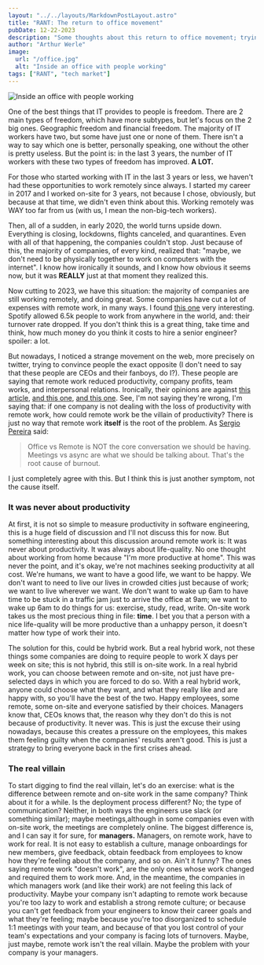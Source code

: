 ```yaml
---
layout: "../../layouts/MarkdownPostLayout.astro"
title: "RANT: The return to office movement"
pubDate: 12-22-2023
description: "Some thoughts about this return to office movement; trying to understand its reasons, leaders and its consequences."
author: "Arthur Werle"
image:
  url: "/office.jpg"
  alt: "Inside an office with people working"
tags: ["RANT", "tech market"]
---
```

![Inside an office with people working](/office.jpg "Inside an office with people working")

One of the best things that IT provides to people is freedom. There are 2 main types of freedom, which have more subtypes, but let's focus on the 2 big ones. Geographic freedom and financial freedom. The majority of IT workers have two, but some have just one or none of them. There isn't a way to say which one is better, personally speaking, one without the other is pretty useless. But the point is: in the last 3 years, the number of IT workers with these two types of freedom has improved. **A LOT.**

For those who started working with IT in the last 3 years or less, we haven't had these opportunities to work remotely since always. I started my career in 2017 and I worked on-site for 3 years, not because I chose, obviously, but because at that time, we didn't even think about this. Working remotely was WAY too far from us (with us, I mean the non-big-tech workers).

Then, all of a sudden, in early 2020, the world turns upside down. Everything is closing, lockdowns, flights canceled, and quarantines. Even with all of that happening, the companies couldn't stop. Just because of this, the majority of companies, of every kind, realized that: "maybe, we don't need to be physically together to work on computers with the internet". I know how ironically it sounds, and I know how obvious it seems now, but it was **REALLY** just at that moment they realized this.

Now cutting to 2023, we have this situation: the majority of companies are still working remotely, and doing great. Some companies have cut a lot of expenses with remote work, in many ways. I found [this one](https://fortune.com/2022/08/02/spotify-allowed-6500-employees-work-from-anywhere-in-world-turnover-rate-dropped-remote-work/) very interesting. Spotify allowed 6.5k people to work from anywhere in the world, and: their turnover rate dropped. If you don't think this is a great thing, take time and think, how much money do you think it costs to hire a senior engineer? spoiler: a lot.

But nowadays, I noticed a strange movement on the web, more precisely on twitter, trying to convince people the exact opposite (I don't need to say that these people are CEOs and their fanboys, do I?). These people are saying that remote work reduced productivity, company profits, team works, and interpersonal relations. Ironically, their opinions are against [this article](https://www.apollotechnical.com/working-from-home-productivity-statistics/#:~:text=On%20average%2C%20those%20who%20work,hours%2C%20and%20get%20more%20done.), [and this one](https://www.businessnewsdaily.com/15259-working-from-home-more-productive.html), [and this one](https://www.vox.com/recode/2022/9/22/23360887/remote-work-productivity-theater-back-to-office). See, I'm not saying they're wrong, I'm saying that: if one company is not dealing with the loss of productivity with remote work, how could remote work be the villain of productivity? There is just no way that remote work **itself** is the root of the problem. As [Sergio Pereira](https://twitter.com/SergioRocks) said:
> Office vs Remote is NOT the core conversation we should be having. Meetings vs async are what we should be talking about. That's the root cause of burnout.

I just completely agree with this. But I think this is just another symptom, not the cause itself.

### It was never about productivity
At first, it is not so simple to measure productivity in software engineering, this is a huge field of discussion and I'll not discuss this for now. But something interesting about this discussion around remote work is: It was never about productivity. It was always about life-quality. No one thought about working from home because "I'm more productive at home". This was never the point, and it's okay, we're not machines seeking productivity at all cost. We're humans, we want to have a good life, we want to be happy. We don't want to need to live our lives in crowded cities just because of work; we want to live wherever we want. We don't want to wake up 6am to have time to be stuck in a traffic jam just to arrive the office at 9am; we want to wake up 6am to do things for us: exercise, study, read, write. On-site work takes us the most precious thing in file: **time**. I bet you that a person with a nice life-quality will be more productive than a unhappy person, it doesn't matter how type of work their into. 

The solution for this, could be hybrid work. But a real hybrid work, not these things some companies are doing to require people to work X days per week on site; this is not hybrid, this still is on-site work. In a real hybrid work, you can choose between remote and on-site, not just have pre-selected days in which you are forced to do so. With a real hybrid work, anyone could choose what they want, and what they really like and are happy with, so you'll have the best of the two. Happy employees, some remote, some on-site and everyone satisfied by their choices. Managers know that, CEOs knows that, the reason why they don't do this is not because of productivity. It never was. This is just the excuse their using nowadays, because this creates a pressure on the employees, this makes them feeling guilty when the companies' results aren't good. This is just a strategy to bring everyone back in the first crises ahead.

### The real villain
To start digging to find the real villain, let's do an exercise: what is the difference between remote and on-site work in the same company? Think about it for a while. Is the deployment process different? No; the type of communication? Neither, in both ways the engineers use slack (or something similar); maybe meetings,although in some companies even with on-site work, the meetings are completely online. The biggest difference is, and I can say it for sure, for **managers.** Managers, on remote work, have to work for real. It is not easy to establish a culture, manage onboardings for new members, give feedback, obtain feedback from employees to know how they're
feeling about the company, and so on. Ain't it funny? The ones saying remote work "doesn't work", are the only ones whose work changed and required them to work more. And, in the meantime, the companies in which managers work (and like their work) are not feeling this lack of productivity. Maybe your company isn't adapting to remote work because you're too lazy to work and establish a strong remote culture; or because you can't get feedback from your engineers to know their career goals and what they're feeling; maybe because you're too disorganized to schedule 1:1 meetings with your team, and because of that you lost control of your team's expectations and your company is facing lots of turnovers.
Maybe, just maybe, remote work isn't the real villain. Maybe the problem with your company is your managers.